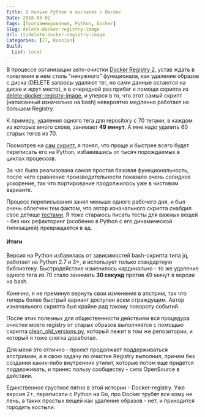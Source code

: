 ```yaml
---
Title: О пользе Python и костылях с Docker
Date: 2016-03-02
Tags: [Программирование, Python, Docker]
Slug: delete-docker-registry-image
Url: it/delete-docker-registry-image
Categories: [IT, Russian]
Build:
  List: local
---
```


В процессе организации авто-очистки [Docker Registry 2](https://github.com/docker/distribution),
устав ждать в появления в нем столь "ненужного" функционала, как удаление образов
с диска (DELETE запросы удаляют тег, но сами данные остаются на диске и жрут место),
я в очередной раз прибег к помощи скрипта из
[delete-docker-registry-image](https://github.com/burnettk/delete-docker-registry-image),
и уперся в то, что этот самый скрипт (написанный изначально на bash) невероятно
медленно работает на большом Registry.

К примеру, удаления одного тега для repository с 70 тегами, в каждом из которых
много слоев, занимает **49 минут**. А мне надо удалить 60 старых тегов из 70.

Посмотрев на [сам скрипт](https://github.com/burnettk/delete-docker-registry-image/blob/aa2644234840dc31f3afd6a06691aec6aa899cbd/delete_docker_registry_image),
я понял, что проще и быстрее всего будет переписать его на Python, избавившись
от тысяч порождаемых в циклах процессов.

За час была реализована самая простая базовая функциональность, после чего
сравнение производительности показало очень солидное ускорение, так что
портирование продолжилось уже в чистовом варианте.

Процесс переписывания занял меньше одного рабочего дня, и был очень облегчен тем
фактом, что автор изначального скрипта снабдил свое детище
[тестами](https://github.com/burnettk/delete-docker-registry-image/blob/master/test/test).
Я тоже стараюсь писать тесты для важных вещей - без них рефакторинг (особенно в Python
с его динамической типизацией) превращается в ад.

#### Итоги

Версия на Python избавилась от зависимостей bash-скрипта типа jq, работает
на Python 2.7 и 3+, и использует только стандартную библиотеку.
Быстродействие изменилось кардинально -
то же удаление одного тега из 70 стало занимать **30 секунд** против
49 минут в версии на bash.

Конечно, я не преминул вернуть свои изменения в апстрим, так что
теперь более быстрый вариант доступен всем страждущим. Автор изначального
скрипта был крайне рад такому повороту событий.

После этих полезных для общественности действиям вся процедура очистки
моего registry от старых образов выполняется с помощью скрипта
[clean_old_versions.py](https://github.com/burnettk/delete-docker-registry-image/tree/master#clean_old_versionpy),
который лежит в том же репозитории, и который я тоже слегка доработал.

Для меня это отлично - проект продолжает поддерживаться апстримом, а я свою задачу
по очистке Registry выполнил, причем без создания каких-либо внутренних утилит, которые
потом еще придется поддерживать, и принес пользу сообществу - сила OpenSource в действии.

Единственное грустное пятно в этой истории - Docker-registry. Уже версия 2+, переписали
с Python на Go, про Docker трубят все кому не лень, а таких простых вещей как удаление образов - нет,
и приходится городить костыли.
